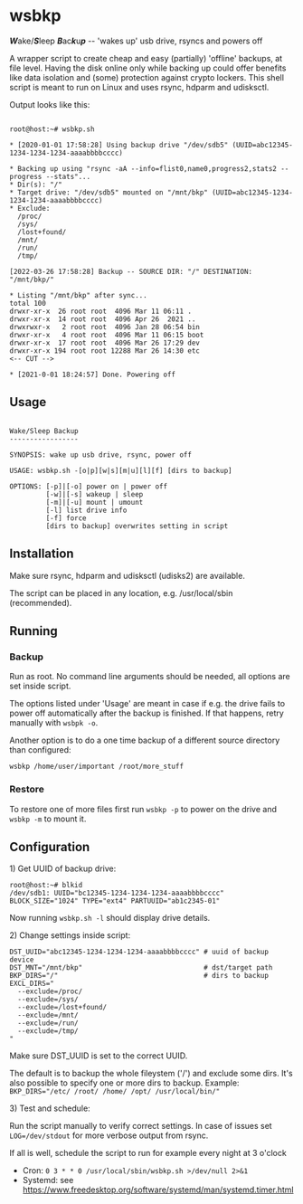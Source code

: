 # wsbkp

***W***ake/***S***leep ***B***ac***k***u***p*** -- 'wakes up' usb drive, rsyncs and powers off

A wrapper script to create cheap and easy (partially) 'offline' backups, at file level. Having the disk online only while backing up could offer benefits like data isolation and (some) protection against crypto lockers. This shell script is meant to run on Linux and uses rsync, hdparm and udisksctl.

Output looks like this:

``` shell

root@host:~# wsbkp.sh

* [2020-01-01 17:58:28] Using backup drive "/dev/sdb5" (UUID=abc12345-1234-1234-1234-aaaabbbbcccc)

* Backing up using "rsync -aA --info=flist0,name0,progress2,stats2 --progress --stats"...
* Dir(s): "/"
* Target drive: "/dev/sdb5" mounted on "/mnt/bkp" (UUID=abc12345-1234-1234-1234-aaaabbbbcccc)
* Exclude:
  /proc/
  /sys/
  /lost+found/
  /mnt/
  /run/
  /tmp/

[2022-03-26 17:58:28] Backup -- SOURCE DIR: "/" DESTINATION: "/mnt/bkp/"

* Listing "/mnt/bkp" after sync...
total 100
drwxr-xr-x  26 root root  4096 Mar 11 06:11 .
drwxr-xr-x  14 root root  4096 Apr 26  2021 ..
drwxrwxr-x   2 root root  4096 Jan 28 06:54 bin
drwxr-xr-x   4 root root  4096 Mar 11 06:15 boot
drwxr-xr-x  17 root root  4096 Mar 26 17:29 dev
drwxr-xr-x 194 root root 12288 Mar 26 14:30 etc
<-- CUT -->

* [2021-0-01 18:24:57] Done. Powering off

```

## Usage

```

Wake/Sleep Backup
-----------------

SYNOPSIS: wake up usb drive, rsync, power off

USAGE: wsbkp.sh -[o|p][w|s][m|u][l][f] [dirs to backup]

OPTIONS: [-p]|[-o] power on | power off
         [-w]|[-s] wakeup | sleep
         [-m]|[-u] mount | umount
         [-l] list drive info
         [-f] force
         [dirs to backup] overwrites setting in script

```

## Installation

Make sure rsync, hdparm and udisksctl (udisks2) are available.

The script can be placed in any location, e.g. /usr/local/sbin (recommended).

## Running

### Backup

Run as root. No command line arguments should be needed, all options are set inside script.

The options listed under 'Usage' are meant in case if e.g. the drive fails to power off automatically after the backup is finished. If that happens, retry manually with `wsbpk -o`.

Another option is to do a one time backup of a different source directory than configured:

`wsbkp /home/user/important /root/more_stuff`

### Restore

To restore one of more files first run `wsbkp -p` to power on the drive and `wsbkp -m` to mount it.

## Configuration

1\) Get UUID of backup drive:

```
root@host:~# blkid
/dev/sdb1: UUID="bc12345-1234-1234-1234-aaaabbbbcccc" BLOCK_SIZE="1024" TYPE="ext4" PARTUUID="ab1c2345-01"
```

Now running `wsbkp.sh -l` should display drive details.

2\) Change settings inside script:

``` shell
DST_UUID="abc12345-1234-1234-1234-aaaabbbbcccc" # uuid of backup device
DST_MNT="/mnt/bkp"                              # dst/target path
BKP_DIRS="/"                                    # dirs to backup
EXCL_DIRS="
  --exclude=/proc/
  --exclude=/sys/
  --exclude=/lost+found/
  --exclude=/mnt/
  --exclude=/run/
  --exclude=/tmp/
"
```

Make sure DST_UUID is set to the correct UUID.

The default is to backup the whole fileystem ('/') and exclude some dirs. It's also possible to specify one or more dirs to backup. Example: `BKP_DIRS="/etc/ /root/ /home/ /opt/ /usr/local/bin/"`

3\) Test and schedule:

Run the script manually to verify correct settings. In case of issues set `LOG=/dev/stdout` for more verbose output from rsync.

If all is well, schedule the script to run for example every night at 3 o'clock

- Cron: `0 3 * * 0 /usr/local/sbin/wsbkp.sh >/dev/null 2>&1`
- Systemd: see https://www.freedesktop.org/software/systemd/man/systemd.timer.html
